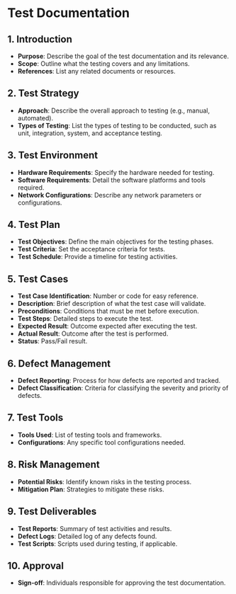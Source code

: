 # Test Documentation

## 1. Introduction

- **Purpose**: Describe the goal of the test documentation and its relevance.
- **Scope**: Outline what the testing covers and any limitations.
- **References**: List any related documents or resources.

## 2. Test Strategy

- **Approach**: Describe the overall approach to testing (e.g., manual, automated).
- **Types of Testing**: List the types of testing to be conducted, such as unit, integration, system, and acceptance testing.

## 3. Test Environment

- **Hardware Requirements**: Specify the hardware needed for testing.
- **Software Requirements**: Detail the software platforms and tools required.
- **Network Configurations**: Describe any network parameters or configurations.

## 4. Test Plan

- **Test Objectives**: Define the main objectives for the testing phases.
- **Test Criteria**: Set the acceptance criteria for tests.
- **Test Schedule**: Provide a timeline for testing activities.

## 5. Test Cases

- **Test Case Identification**: Number or code for easy reference.
- **Description**: Brief description of what the test case will validate.
- **Preconditions**: Conditions that must be met before execution.
- **Test Steps**: Detailed steps to execute the test.
- **Expected Result**: Outcome expected after executing the test.
- **Actual Result**: Outcome after the test is performed.
- **Status**: Pass/Fail result.

## 6. Defect Management

- **Defect Reporting**: Process for how defects are reported and tracked.
- **Defect Classification**: Criteria for classifying the severity and priority of defects.

## 7. Test Tools

- **Tools Used**: List of testing tools and frameworks.
- **Configurations**: Any specific tool configurations needed.

## 8. Risk Management

- **Potential Risks**: Identify known risks in the testing process.
- **Mitigation Plan**: Strategies to mitigate these risks.

## 9. Test Deliverables

- **Test Reports**: Summary of test activities and results.
- **Defect Logs**: Detailed log of any defects found.
- **Test Scripts**: Scripts used during testing, if applicable.

## 10. Approval

- **Sign-off**: Individuals responsible for approving the test documentation.